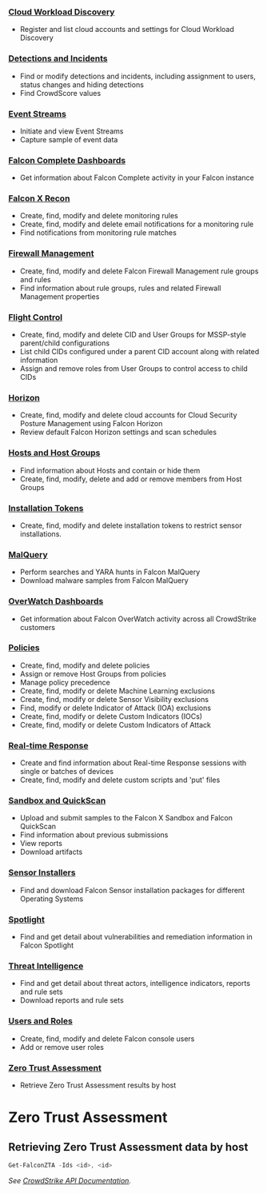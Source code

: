### [Cloud Workload Discovery](https://github.com/CrowdStrike/psfalcon/wiki/Cloud-Workload-Discovery)
* Register and list cloud accounts and settings for Cloud Workload Discovery
### [Detections and Incidents](https://github.com/CrowdStrike/psfalcon/wiki/Detections-and-Incidents)
* Find or modify detections and incidents, including assignment to users, status changes and hiding detections
* Find CrowdScore values
### [Event Streams](https://github.com/CrowdStrike/psfalcon/wiki/Event-Streams)
* Initiate and view Event Streams
* Capture sample of event data
### [Falcon Complete Dashboards](https://github.com/CrowdStrike/psfalcon/wiki/Falcon-Complete-Dashboards)
* Get information about Falcon Complete activity in your Falcon instance
### [Falcon X Recon](https://github.com/CrowdStrike/psfalcon/wiki/Falcon-X-Recon)
* Create, find, modify and delete monitoring rules
* Create, find, modify and delete email notifications for a monitoring rule
* Find notifications from monitoring rule matches
### [Firewall Management](https://github.com/CrowdStrike/psfalcon/wiki/Firewall-Management)
* Create, find, modify and delete Falcon Firewall Management rule groups and rules
* Find information about rule groups, rules and related Firewall Management properties
### [Flight Control](https://github.com/CrowdStrike/psfalcon/wiki/Flight-Control)
* Create, find, modify and delete CID and User Groups for MSSP-style parent/child configurations
* List child CIDs configured under a parent CID account along with related information
* Assign and remove roles from User Groups to control access to child CIDs
### [Horizon](https://github.com/CrowdStrike/psfalcon/wiki/Horizon)
* Create, find, modify and delete cloud accounts for Cloud Security Posture Management using Falcon Horizon
* Review default Falcon Horizon settings and scan schedules
### [Hosts and Host Groups](https://github.com/CrowdStrike/psfalcon/wiki/Hosts-and-Host-Groups)
* Find information about Hosts and contain or hide them
* Create, find, modify, delete and add or remove members from Host Groups
### [Installation Tokens](https://github.com/CrowdStrike/psfalcon/wiki/Installation-Tokens)
* Create, find, modify and delete installation tokens to restrict sensor installations.
### [MalQuery](https://github.com/CrowdStrike/psfalcon/wiki/MalQuery)
* Perform searches and YARA hunts in Falcon MalQuery
* Download malware samples from Falcon MalQuery
### [OverWatch Dashboards](https://github.com/CrowdStrike/psfalcon/wiki/OverWatch-Dashboards)
* Get information about Falcon OverWatch activity across all CrowdStrike customers
### [Policies](https://github.com/CrowdStrike/psfalcon/wiki/Policies)
* Create, find, modify and delete policies
* Assign or remove Host Groups from policies
* Manage policy precedence
* Create, find, modify or delete Machine Learning exclusions
* Create, find, modify or delete Sensor Visibility exclusions
* Find, modify or delete Indicator of Attack (IOA) exclusions
* Create, find, modify or delete Custom Indicators (IOCs)
* Create, find, modify or delete Custom Indicators of Attack
### [Real-time Response](https://github.com/CrowdStrike/psfalcon/wiki/Real-time-Response)
* Create and find information about Real-time Response sessions with single or batches of devices
* Create, find, modify and delete custom scripts and 'put' files
### [Sandbox and QuickScan](https://github.com/CrowdStrike/psfalcon/wiki/Sandbox-and-QuickScan)
* Upload and submit samples to the Falcon X Sandbox and Falcon QuickScan
* Find information about previous submissions
* View reports
* Download artifacts
### [Sensor Installers](https://github.com/CrowdStrike/psfalcon/wiki/Sensor-Installers)
* Find and download Falcon Sensor installation packages for different Operating Systems
### [Spotlight](https://github.com/CrowdStrike/psfalcon/wiki/Spotlight)
* Find and get detail about vulnerabilities and remediation information in Falcon Spotlight
### [Threat Intelligence](https://github.com/CrowdStrike/psfalcon/wiki/Threat-Intelligence)
* Find and get detail about threat actors, intelligence indicators, reports and rule sets
* Download reports and rule sets
### [Users and Roles](https://github.com/CrowdStrike/psfalcon/wiki/Users-and-Roles)
* Create, find, modify and delete Falcon console users
* Add or remove user roles
### [Zero Trust Assessment](https://github.com/CrowdStrike/psfalcon/wiki/Zero-Trust-Assessment)
* Retrieve Zero Trust Assessment results by host

# Zero Trust Assessment
## Retrieving Zero Trust Assessment data by host
```powershell
Get-FalconZTA -Ids <id>, <id>
```
_See [CrowdStrike API Documentation](https://falcon.crowdstrike.com/support/documentation/156/zero-trust-assessment-apis)._